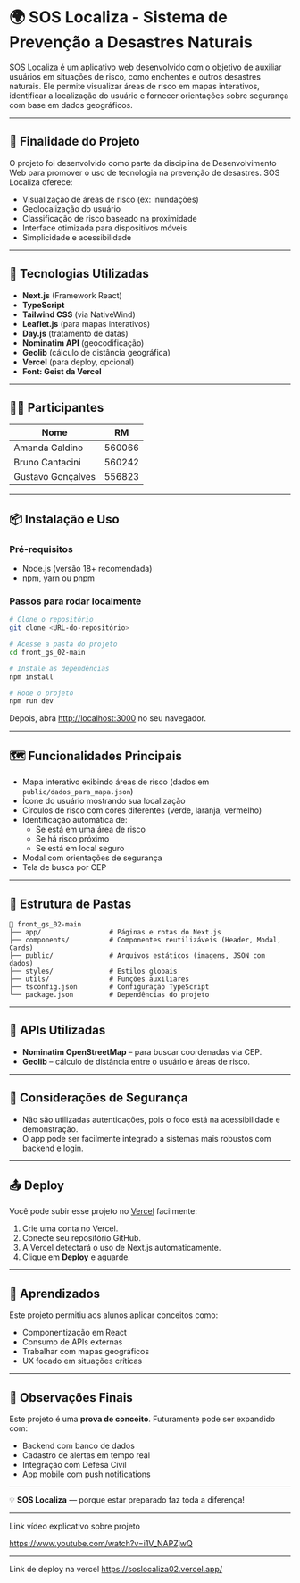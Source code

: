 # 🌍 SOS Localiza - Sistema de Prevenção a Desastres Naturais

SOS Localiza é um aplicativo web desenvolvido com o objetivo de auxiliar usuários em situações de risco, como enchentes e outros desastres naturais. Ele permite visualizar áreas de risco em mapas interativos, identificar a localização do usuário e fornecer orientações sobre segurança com base em dados geográficos.

---

## 🚀 Finalidade do Projeto

O projeto foi desenvolvido como parte da disciplina de Desenvolvimento Web para promover o uso de tecnologia na prevenção de desastres. SOS Localiza oferece:

- Visualização de áreas de risco (ex: inundações)
- Geolocalização do usuário
- Classificação de risco baseado na proximidade
- Interface otimizada para dispositivos móveis
- Simplicidade e acessibilidade

---

## 🧪 Tecnologias Utilizadas

- **Next.js** (Framework React)
- **TypeScript**
- **Tailwind CSS** (via NativeWind)
- **Leaflet.js** (para mapas interativos)
- **Day.js** (tratamento de datas)
- **Nominatim API** (geocodificação)
- **Geolib** (cálculo de distância geográfica)
- **Vercel** (para deploy, opcional)
- **Font: Geist da Vercel**

---

## 👩‍💻 Participantes

| Nome               | RM       |
|--------------------|----------|
| Amanda Galdino     | 560066   |
| Bruno Cantacini    | 560242   |
| Gustavo Gonçalves  | 556823   |

---

## 📦 Instalação e Uso

### Pré-requisitos

- Node.js (versão 18+ recomendada)
- npm, yarn ou pnpm

### Passos para rodar localmente

```bash
# Clone o repositório
git clone <URL-do-repositório>

# Acesse a pasta do projeto
cd front_gs_02-main

# Instale as dependências
npm install

# Rode o projeto
npm run dev
```
Depois, abra [http://localhost:3000](http://localhost:3000) no seu navegador.

---

## 🗺️ Funcionalidades Principais

- Mapa interativo exibindo áreas de risco (dados em `public/dados_para_mapa.json`)
- Ícone do usuário mostrando sua localização
- Círculos de risco com cores diferentes (verde, laranja, vermelho)
- Identificação automática de:
  - Se está em uma área de risco
  - Se há risco próximo
  - Se está em local seguro
- Modal com orientações de segurança
- Tela de busca por CEP

---
## 🧩 Estrutura de Pastas

```
📁 front_gs_02-main
├── app/                 # Páginas e rotas do Next.js
├── components/          # Componentes reutilizáveis (Header, Modal, Cards)
├── public/              # Arquivos estáticos (imagens, JSON com dados)
├── styles/              # Estilos globais
├── utils/               # Funções auxiliares
├── tsconfig.json        # Configuração TypeScript
└── package.json         # Dependências do projeto
```

---
## 📍 APIs Utilizadas

- **Nominatim OpenStreetMap** – para buscar coordenadas via CEP.
- **Geolib** – cálculo de distância entre o usuário e áreas de risco.

---
## 🔐 Considerações de Segurança

- Não são utilizadas autenticações, pois o foco está na acessibilidade e demonstração.
- O app pode ser facilmente integrado a sistemas mais robustos com backend e login.

---
## 📤 Deploy

Você pode subir esse projeto no [Vercel](https://vercel.com) facilmente:

1. Crie uma conta no Vercel.
2. Conecte seu repositório GitHub.
3. A Vercel detectará o uso de Next.js automaticamente.
4. Clique em **Deploy** e aguarde.

---

## 🧠 Aprendizados

Este projeto permitiu aos alunos aplicar conceitos como:

- Componentização em React
- Consumo de APIs externas
- Trabalhar com mapas geográficos
- UX focado em situações críticas

---

## 📌 Observações Finais

Este projeto é uma **prova de conceito**. Futuramente pode ser expandido com:

- Backend com banco de dados
- Cadastro de alertas em tempo real
- Integração com Defesa Civil
- App mobile com push notifications

---

💡 **SOS Localiza** — porque estar preparado faz toda a diferença!

---
Link vídeo explicativo sobre projeto

https://www.youtube.com/watch?v=i1V_NAPZjwQ

---

Link de deploy na vercel
https://soslocaliza02.vercel.app/
